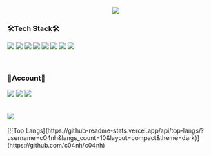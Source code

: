 <p align=center>
 <img src="https://capsule-render.vercel.app/api?type=waving&color=96C3EB&fontColor=ffffff&height=300&section=header&text=Nahyun%20Cho&fontSize=90"/>
</p>
<h3> 🛠Tech Stack🛠 </h3>
<p>
<img src="https://img.shields.io/badge/Java-007396?style=flat-square&logo=Java&logoColor=white"/></a>
<img src="https://img.shields.io/badge/Python-3766AB?style=flat-square&logo=Python&logoColor=white"/></a>
<img src="https://img.shields.io/badge/HTML5-E34F26?style=flat-square&logo=HTML5&logoColor=white"/></a>
<img src="https://img.shields.io/badge/JavaScript-F7DF1E?style=flat-square&logo=JavaScript&logoColor=white"/></a>
<img src="https://img.shields.io/badge/Android-3DDC84?style=flat-square&logo=Android&logoColor=white"/></a>
<img src="https://img.shields.io/badge/PHP-777BB4?style=flat-square&logo=PHP&logoColor=white"/></a>
<img src="https://img.shields.io/badge/MySQL-4479A1?style=flat-square&logo=MySQL&logoColor=white"/></a> 
<img src="https://img.shields.io/badge/Oracle DB-F80000?style=flat-square&logo=Oracle&logoColor=white"/></a>
</p>
<br>
<h3> 🖤Account🖤 </h3>
<a href="https://www.instagram.com/c_04.nh/"><img src="https://img.shields.io/badge/Instagram-E4405F?style=flat-square&logo=Instagram&logoColor=white"/></a> 
<a href="https://m.facebook.com/profile.php"><img src="https://img.shields.io/badge/Facebook-1877F2?style=flat-square&logo=Facebook&logoColor=white"/></a>
<a href="https://hub.docker.com/u/nhsally"><img src="https://img.shields.io/badge/Docker hub-2496ED?style=flat-square&logo=Docker&logoColor=white"/></a>
</br>
</br>
</br>
<img src="https://github-readme-stats.vercel.app/api?username=c04nh&show_icons=true&theme=radical"/>
</br>
</br>
﻿[![Top Langs](https://github-readme-stats.vercel.app/api/top-langs/?username=c04nh&langs_count=10&layout=compact&theme=dark)](https://github.com/c04nh/c04nh)





<!--
**c04nh/c04nh** is a ✨ _special_ ✨ repository because its `README.md` (this file) appears on your GitHub profile.

Here are some ideas to get you started:

- 🔭 I’m currently working on ...
- 🌱 I’m currently learning ...
- 👯 I’m looking to collaborate on ...
- 🤔 I’m looking for help with ...
- 💬 Ask me about ...
- 📫 How to reach me: ...
- 😄 Pronouns: ...
- ⚡ Fun fact: ..
-->
